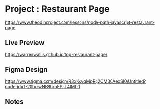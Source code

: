 # Project : Restaurant Page

https://www.theodinproject.com/lessons/node-path-javascript-restaurant-page

## Live Preview

https://warrenwallis.github.io/top-restaurant-page/

## Figma Design

https://www.figma.com/design/R3xKcvqMpRq2CM30AexSl0/Untitled?node-id=1-2&t=rwNB8hrnEPhL4lMf-1

## Notes
